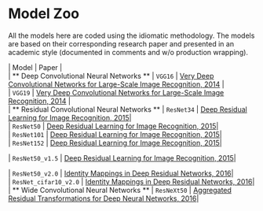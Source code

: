 # Model Zoo

All the models here are coded using the idiomatic methodology. The models are based on their corresponding research paper and
presented in an academic style (documented in comments and w/o production wrapping).

| Model       | Paper |<br/>
| ** Deep Convolutional Neural Networks **
| `VGG16`     | [Very Deep Convolutional Networks for Large-Scale Image Recognition, 2014](https://arxiv.org/pdf/1409.1556.pdf) |<br/>
| `VGG19`     | [Very Deep Convolutional Networks for Large-Scale Image Recognition, 2014](https://arxiv.org/pdf/1409.1556.pdf) |<br/>
| ** Residual Convolutional Neural Networks **
| `ResNet34`  | [Deep Residual Learning for Image Recognition, 2015](https://arxiv.org/pdf/1512.03385.pdf)|<br/>
| `ResNet50`  | [Deep Residual Learning for Image Recognition, 2015](https://arxiv.org/pdf/1512.03385.pdf)|<br/>
| `ResNet101` | [Deep Residual Learning for Image Recognition, 2015](https://arxiv.org/pdf/1512.03385.pdf)|<br/>
| `ResNet152` | [Deep Residual Learning for Image Recognition, 2015](https://arxiv.org/pdf/1512.03385.pdf)|<br/>

| `ResNet50_v1.5`  | [Deep Residual Learning for Image Recognition, 2015](https://arxiv.org/pdf/1512.03385.pdf)|<br/>

| `ResNet50_v2.0`  | [Identity Mappings in Deep Residual Networks, 2016](https://arxiv.org/pdf/1603.05027.pdf)|<br/>
| `ResNet_cifar10_v2.0`  | [Identity Mappings in Deep Residual Networks, 2016](https://arxiv.org/pdf/1603.05027.pdf)|<br/>
| ** Wide Convolutional Neural Networks **
| `ResNeXt50`  | [Aggregated Residual Transformations for Deep Neural Networks, 2016](https://arxiv.org/pdf/1611.05431.pdf)|<br/>

